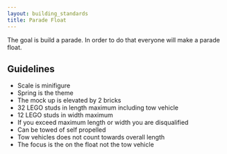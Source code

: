```yaml
---
layout: building_standards
title: Parade Float
---
```


The goal is build a parade. In order to do that everyone will make a parade float.

## Guidelines
* Scale is minifigure
* Spring is the theme
* The mock up is elevated by 2 bricks
* 32 LEGO studs in length maximum including tow vehicle
* 12 LEGO studs in width maximum
* If you exceed maximum length or width you are disqualified
* Can be towed of self propelled
* Tow vehicles does not count towards overall length
* The focus is the on the float not the tow vehicle
